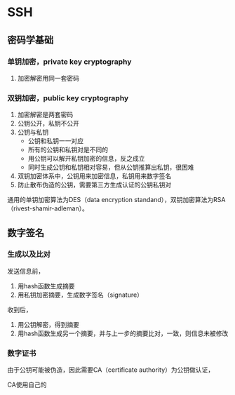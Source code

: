 # SSH

## 密码学基础

### 单钥加密，private key cryptography
1. 加密解密用同一套密码

### 双钥加密，public key cryptography

1. 加密解密是两套密码
2. 公钥公开，私钥不公开
3. 公钥与私钥
    * 公钥和私钥一一对应
    * 所有的公钥和私钥对是不同的
    * 用公钥可以解开私钥加密的信息，反之成立
    * 同时生成公钥和私钥相对容易，但从公钥推算出私钥，很困难
4. 双钥加密体系中，公钥用来加密信息，私钥用来数字签名
5. 防止散布伪造的公钥，需要第三方生成认证的公钥私钥对

通用的单钥加密算法为DES（data encryption standand），双钥加密算法为RSA（rivest-shamir-adleman）。

## 数字签名

### 生成以及比对

发送信息前，

1. 用hash函数生成摘要
2. 用私钥加密摘要，生成数字签名（signature）

收到后，

1. 用公钥解密，得到摘要
2. 用hash函数生成另一个摘要，并与上一步的摘要比对，一致，则信息未被修改

### 数字证书

由于公钥可能被伪造，因此需要CA（certificate authority）为公钥做认证，

CA使用自己的